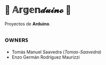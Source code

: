 # 🔆 𝔸𝕣𝕘𝕖𝕟𝓭𝓾𝓲𝓷𝓸 🔆

Proyectos de **Arduino**.

## ᴏᴡɴᴇʀꜱ

- Tomás Manuel Saavedra (*Tomas-Saavedra*)
- Enzo Germán Rodríguez Maurizzi
